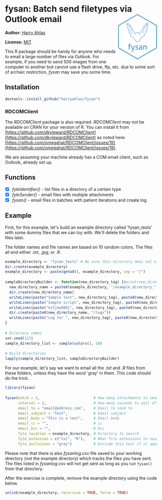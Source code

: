 # fysan: Batch send filetypes via Outlook email <img src="inst/figures/imgfile.png" align="right" height = 150/>

**Author:** [Harry Ahlas](http://harry.ahlas.com)

**License:** [MIT](https://opensource.org/licenses/MIT)

This R package should be handy for anyone who needs to email a large number of files via Outlook.  For example, if you need to send 500 images from one computer to another but cannot use a flash drive, ftp, etc. due to some sort of archaic restriction, *fysan* may save you some time.


## Installation

```r
devtools::install_github("harryahlas/fysan")
```

### RDCOMClient
The *RDCOMClient* package is also required.  *RDCOMClient* may not be available on CRAN for your version of R. You can install it from [https://github.com/dkyleward/RDCOMClient](https://github.com/dkyleward/RDCOMClient) as noted here: [https://github.com/omegahat/RDCOMClient/issues/19](https://github.com/omegahat/RDCOMClient/issues/19).

We are assuming your machine already has a COM email client, such as Outlook, already set up.

## Functions

- [x] *fyleIdentifier()* - list files in a directory of a certain type
- [x] *fyleSender()* - email files with multiple attachments
- [x] *fysan()* - email files in batches with patient iterations and create log

## Example

First, for this example, let's build an example directory called 'fysan_tests' with some dummy files that we can toy with. We'll delete the folders and files later.  

The folder names and file names are based on 10 random colors.  The files all end either *.txt*, *.jpg*, or *.R*.  

```r
example_directory <- "fysan_tests" # Be sure this directory does not already exist!
dir.create(example_directory)
example_directory <- paste(getwd(), example_directory, sep = "/")

sampleDirectoryBuilder <- function(new_directory_tag) {#print(new_directory_tag)}
  new_directory_name = paste0(example_directory, "/example_directory_", new_directory_tag)
  dir.create(new_directory_name)
  writeLines(paste("Sample text", new_directory_tag), paste0(new_directory_name, "/text_file_", new_directory_tag, ".txt"))
  writeLines(paste("Sample script", new_directory_tag), paste0(new_directory_name, "/script_file_", new_directory_tag, ".R"))
  writeLines(paste("ksfjew989j", new_directory_tag), paste0(new_directory_name, "/image_", new_directory_tag, ".jpg"))
  dir.create(paste0(new_directory_name, "/logs"))
  writeLines(paste("Log for ", new_directory_tag), paste0(new_directory_name, "/logs/logs_", new_directory_tag, ".txt"))
}

# Directory names
set.seed(123)
sample_directory_list <- sample(colors(), 10)

# Build directories
lapply(sample_directory_list, sampleDirectoryBuilder)
```

For our example, let's say we want to email all the *.txt* and *.R* files from these folders, unless they have the word 'gray' in them. This code should do the trick.

``` r
library(fysan)

fysan(batch = 3,                         # How many attachments to send per email
      interval = 2,                      # How many seconds to wait after sending each email
      email_to = "email@address.com",    # Email to send to
      email_subject = "Test",            # Email subject
      email_body = "This is a test",     # Email body
      email_cc = "",                     # cc
      email_bcc = "",                    # bcc
      fyle_location = example_directory, # Directory to search 
      fyle_extension = c("txt", "R"),    # What file extensions to search for
      fyle_exclusions = "gray")          # Exclude this text if it appears anywhere in the filename

```

Please note that there is also *fysanlog.csv* file saved to your working directory (not the example directory) which tracks the files you have sent. The files listed in *fysanlog.csv* will not get sent as long as you run <code>fysan()</code> from that directory.

After the exercise is complete, remove the example directory using the code below. 

``` r
unlink(example_directory, recursive = TRUE, force = TRUE)
```
